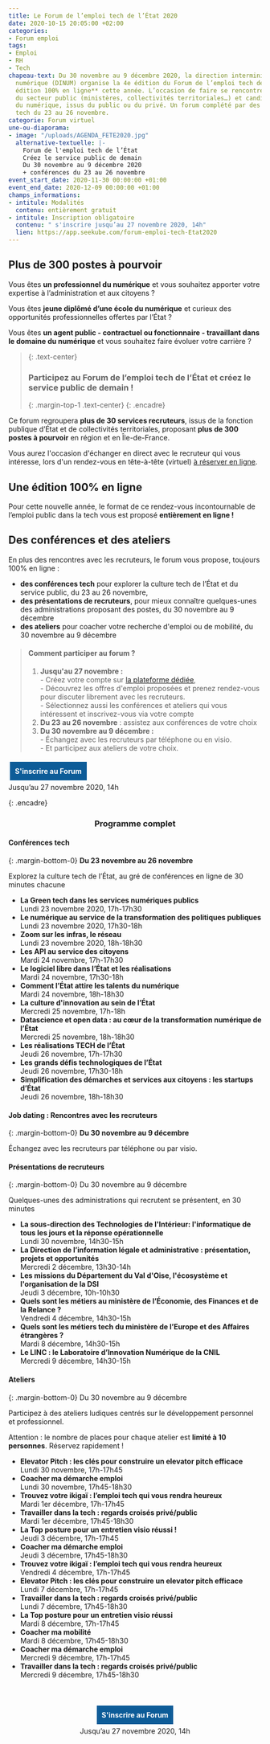 ```yaml
---
title: Le Forum de l’emploi tech de l’État 2020
date: 2020-10-15 20:05:00 +02:00
categories:
- Forum emploi
tags:
- Emploi
- RH
- Tech
chapeau-text: Du 30 novembre au 9 décembre 2020, la direction interministérielle du
  numérique (DINUM) organise la 4e édition du Forum de l’emploi tech de l’État, **une
  édition 100% en ligne** cette année. L’occasion de faire se rencontrer recruteurs
  du secteur public (ministères, collectivités territoriales…) et candidats professionnels
  du numérique, issus du public ou du privé. Un forum complété par des conférences
  tech du 23 au 26 novembre.
categorie: Forum virtuel
une-ou-diaporama:
- image: "/uploads/AGENDA_FETE2020.jpg"
  alternative-textuelle: |-
    Forum de l'emploi tech de l’État
    Créez le service public de demain
    Du 30 novembre au 9 décembre 2020
    + conférences du 23 au 26 novembre
event_start_date: 2020-11-30 00:00:00 +01:00
event_end_date: 2020-12-09 00:00:00 +01:00
champs_informations:
- intitule: Modalités
  contenu: entièrement gratuit
- intitule: Inscription obligatoire
  contenu: " s'inscrire jusqu’au 27 novembre 2020, 14h"
  lien: https://app.seekube.com/forum-emploi-tech-Etat2020
---
```


<style>
.button {
background-color: #0d5c98;
border: 1px solid white;
color: white;
padding: 10px 10px;
text-align: center;
text-decoration: none;
display: inline-block;
font-style: normal;
margin: 4px 2px;
cursor: pointer;
}
</style>

## Plus de 300 postes à pourvoir
Vous êtes **un professionnel du numérique** et vous souhaitez apporter votre expertise à l’administration et aux citoyens ?

Vous êtes **jeune diplômé d’une école du numérique** et curieux des opportunités professionnelles offertes par l’État ?

Vous êtes **un agent public - contractuel ou fonctionnaire - travaillant dans le domaine du numérique** et vous souhaitez faire évoluer votre carrière ?


> {: .text-center}
> ### **Participez au Forum de l’emploi tech de l’État et créez le service public de demain !**
> {: .margin-top-1 .text-center} 
{: .encadre}

Ce forum regroupera **plus de 30 services recruteurs**, issus de la fonction publique d’État et de collectivités territoriales, proposant **plus de 300 postes à pourvoir** en région et en Île-de-France. 

Vous aurez l'occasion d'échanger en direct avec le recruteur qui vous intéresse, lors d'un rendez-vous en tête-à-tête (virtuel) [à réserver en ligne](https://app.seekube.com/forum-emploi-tech-Etat2020).

## Une édition 100% en ligne 
Pour cette nouvelle année, le format de ce rendez-vous incontournable de l’emploi public dans la tech vous est proposé **entièrement en ligne !**
<br>

## Des conférences et des ateliers
En plus des rencontres avec les recruteurs, le forum vous propose, toujours 100% en ligne :
* **des conférences tech** pour explorer la culture tech de l’État et du service public, du 23 au 26 novembre, 
* **des présentations de recruteurs**, pour mieux connaître quelques-unes des administrations proposant des postes, du 30 novembre au 9 décembre 
* **des ateliers** pour coacher votre recherche d'emploi ou de mobilité, du 30 novembre au 9 décembre 


> #### Comment participer au forum ?
> 1. **Jusqu'au 27 novembre :** 
> <br>- Créez votre compte sur [la plateforme dédiée](https://app.seekube.com/forum-emploi-tech-Etat2020),
> <br>- Découvrez les offres d'emploi proposées et prenez rendez-vous pour discuter librement avec les recruteurs.
> <br>- Sélectionnez aussi les conférences et ateliers qui vous intéressent et inscrivez-vous via votre compte
> 2. **Du 23 au 26 novembre** : assistez aux conférences de votre choix
> 2. **Du 30 novembre au 9 décembre :** 
> <br>- Échangez avec les recruteurs par téléphone ou en visio. 
> <br>- Et participez aux ateliers de votre choix.
> <div align="center">
<a href="https://app.seekube.com/forum-emploi-tech-Etat2020" class="button"><b>S'inscrire au Forum</b></a>
<br>Jusqu’au 27 novembre 2020, 14h
</div>
{: .encadre}

<div align="center"><h3>Programme complet</h3></div>



#### **Conférences tech** 
{: .margin-bottom-0}
**Du 23 novembre au 26 novembre**

Explorez la culture tech de l’État, au gré de conférences en ligne de 30 minutes chacune

* **La Green tech dans les services numériques publics** 
<br>Lundi 23 novembre 2020, 17h-17h30
* **Le numérique au service de la transformation des politiques publiques**
<br>Lundi 23 novembre 2020, 17h30-18h
* **Zoom sur les infras, le réseau**
<br>Lundi 23 novembre 2020, 18h-18h30
* **Les API au service des citoyens** 
<br>Mardi 24 novembre, 17h-17h30
* **Le logiciel libre dans l’État et les réalisations**
<br>Mardi 24 novembre, 17h30-18h
* **Comment l’État attire les talents du numérique** 
<br>Mardi 24 novembre, 18h-18h30
* **La culture d'innovation au sein de l’État**
<br>Mercredi 25 novembre, 17h-18h
* **Datascience et open data : au cœur de la transformation numérique de l’État**
<br>Mercredi 25 novembre, 18h-18h30 
* **Les réalisations TECH de l’État**
<br>Jeudi 26 novembre, 17h-17h30
* **Les grands défis technologiques de l’État**
<br>Jeudi 26 novembre, 17h30-18h
* **Simplification des démarches et services aux citoyens : les startups d’État**
<br>Jeudi 26 novembre, 18h-18h30

#### **Job dating : Rencontres avec les recruteurs**
{: .margin-bottom-0}
**Du 30 novembre au 9 décembre**

Échangez avec les recruteurs par téléphone ou par visio.

#### **Présentations de recruteurs**
{: .margin-bottom-0}
Du 30 novembre au 9 décembre

Quelques-unes des administrations qui recrutent se présentent, en 30 minutes

* **La sous-direction des Technologies de l'Intérieur: l'informatique de tous les jours et la réponse opérationnelle** 
<br>Lundi 30 novembre, 14h30-15h
* **La Direction de l’information légale et administrative : présentation, projets et opportunités** 
<br>Mercredi 2 décembre, 13h30-14h
* **Les missions du Département du Val d'Oise, l'écosystème et l'organisation de la DSI** 
<br>Jeudi 3 décembre, 10h-10h30 
* **Quels sont les métiers au ministère de l’Économie, des Finances et de la Relance ?** 
<br>Vendredi 4 décembre, 14h30-15h
* **Quels sont les métiers tech du ministère de l’Europe et des Affaires étrangères ?** 
<br>Mardi 8 décembre, 14h30-15h 
* **Le LINC : le Laboratoire d’Innovation Numérique de la CNIL** 
<br>Mercredi 9 décembre, 14h30-15h 

#### **Ateliers**
{: .margin-bottom-0}
Du 30 novembre au 9 décembre

Participez à des ateliers ludiques centrés sur le développement personnel et professionnel. 

Attention : le nombre de places pour chaque atelier est **limité à 10 personnes**. Réservez rapidement !

* **Elevator Pitch : les clés pour construire un elevator pitch efficace** 
<br>Lundi 30 novembre, 17h-17h45 
* **Coacher ma démarche emploi** 
<br>Lundi 30 novembre, 17h45-18h30
* **Trouvez votre ikigaï : l’emploi tech qui vous rendra heureux** 
<br>Mardi 1er décembre, 17h-17h45
* **Travailler dans la tech : regards croisés privé/public** 
<br>Mardi 1er décembre, 17h45-18h30
* **La Top posture pour un entretien visio réussi !** 
<br>Jeudi 3 décembre, 17h-17h45
* **Coacher ma démarche emploi** 
<br>Jeudi 3 décembre, 17h45-18h30
* **Trouvez votre ikigaï : l’emploi tech qui vous rendra heureux** 
<br>Vendredi 4 décembre, 17h-17h45
* **Elevator Pitch : les clés pour construire un elevator pitch efficace** 
<br>Lundi 7 décembre, 17h-17h45
* **Travailler dans la tech : regards croisés privé/public** 
<br>Lundi 7 décembre, 17h45-18h30
* **La Top posture pour un entretien visio réussi** 
<br>Mardi 8 décembre, 17h-17h45
* **Coacher ma mobilité** 
<br>Mardi 8 décembre, 17h45-18h30
* **Coacher ma démarche emploi** 
<br>Mercredi 9 décembre, 17h-17h45 
* **Travailler dans la tech : regards croisés privé/public** 
<br>Mercredi 9 décembre, 17h45-18h30
<br>
<br>

<div align="center">
<a href="https://app.seekube.com/forum-emploi-tech-Etat2020" class="button"><b>S'inscrire au Forum</b></a>
<br>Jusqu’au 27 novembre 2020, 14h
</div>
<br>
<br>